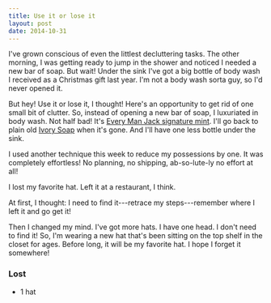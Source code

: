 ```yaml
---
title: Use it or lose it
layout: post
date: 2014-10-31
---
```


I've grown conscious of even the littlest decluttering tasks. The other
morning, I was getting ready to jump in the shower and noticed I needed
a new bar of soap. But wait! Under the sink I've got a big bottle of
body wash I received as a Christmas gift last year. I'm not a body wash
sorta guy, so I'd never opened it.

But hey! Use it or lose it, I thought! Here's an opportunity to get rid
of one small bit of clutter. So, instead of opening a new bar of soap, I
luxuriated in body wash. Not half bad! It's [Every Man Jack signature
mint][1]. I'll go back to plain old [Ivory Soap][2] when it's gone. And
I'll have one less bottle under the sink.

I used another technique this week to reduce my possessions by one. It
was completely effortless! No planning, no shipping, ab-so-lute-ly no
effort at all!

I lost my favorite hat. Left it at a restaurant, I think.

At first, I thought: I need to find it---retrace my steps---remember
where I left it and go get it!

Then I changed my mind. I've got more hats. I have one head. I don't
need to find it! So, I'm wearing a new hat that's been sitting on the
top shelf in the closet for ages. Before long, it will be my favorite
hat. I hope I forget it somewhere!

### Lost
- 1 hat

[1]: http://everymanjack.com/body/body-wash/body-wash-signaturemint.html
[2]: http://ivorysoap.tumblr.com/products/ivory-bar-soap
